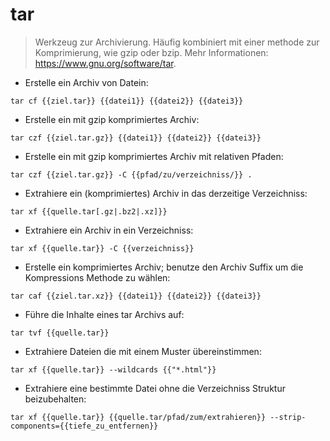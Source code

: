# tar

> Werkzeug zur Archivierung.
> Häufig kombiniert mit einer methode zur Komprimierung, wie gzip oder bzip.
> Mehr Informationen: <https://www.gnu.org/software/tar>.

- Erstelle ein Archiv von Datein:

`tar cf {{ziel.tar}} {{datei1}} {{datei2}} {{datei3}}`

- Erstelle ein mit gzip komprimiertes Archiv:

`tar czf {{ziel.tar.gz}} {{datei1}} {{datei2}} {{datei3}}`

- Erstelle ein mit gzip komprimiertes Archiv mit relativen Pfaden:

`tar czf {{ziel.tar.gz}} -C {{pfad/zu/verzeichniss/}} .`

- Extrahiere ein (komprimiertes) Archiv in das derzeitige Verzeichniss:

`tar xf {{quelle.tar[.gz|.bz2|.xz]}}`

- Extrahiere ein Archiv in ein Verzeichniss:

`tar xf {{quelle.tar}} -C {{verzeichniss}}`

- Erstelle ein komprimiertes Archiv; benutze den Archiv Suffix um die Kompressions Methode zu wählen:

`tar caf {{ziel.tar.xz}} {{datei1}} {{datei2}} {{datei3}}`

- Führe die Inhalte eines tar Archivs auf:

`tar tvf {{quelle.tar}}`

- Extrahiere Dateien die mit einem Muster übereinstimmen:

`tar xf {{quelle.tar}} --wildcards {{"*.html"}}`

- Extrahiere eine bestimmte Datei ohne die Verzeichniss Struktur beizubehalten:

`tar xf {{quelle.tar}} {{quelle.tar/pfad/zum/extrahieren}} --strip-components={{tiefe_zu_entfernen}}`

